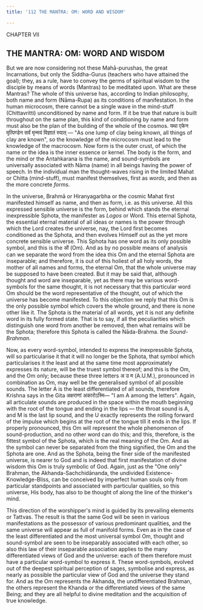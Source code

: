 ```yaml
---
title: '112 THE MANTRA: OM: WORD AND WISDOM'

---
```

  

CHAPTER VII

## THE MANTRA: OM: WORD AND WISDOM

But we are now considering not these Mahā-purushas, the great
Incarnations, but only the Siddha-Gurus (teachers who have attained the
goal); they, as a rule, have to convey the germs of spiritual wisdom to
the disciple by means of words (Mantras) to be meditated upon. What are
these Mantras? The whole of this universe has, according to Indian
philosophy, both name and form (Nāma-Rupa) as its conditions of
manifestation. In the human microcosm, there cannot be a single wave in
the mind-stuff (Chittavritti) unconditioned by name and form. If it be
true that nature is built throughout on the same plan, this kind of
conditioning by name and form must also be the plan of the building of
the whole of the cosmos. यथा एकेन मृत्पिण्डेन सर्वं मृन्मयं विज्ञातं
स्यात् — "As one lump of clay being known, all things of clay are
known", so the knowledge of the microcosm must lead to the knowledge of
the macrocosm. Now form is the outer crust, of which the name or the
idea is the inner essence or kernel. The body is the form, and the mind
or the Antahkarana is the name, and sound-symbols are universally
associated with Nāma (name) in all beings having the power of speech. In
the individual man the thought-waves rising in the limited Mahat or
Chitta (mind-stuff), must manifest themselves, first as *words*, and
then as the more concrete *forms*.

In the universe, Brahmā or Hiranyagarbha or the cosmic Mahat first
manifested himself as name, and then as form, i.e. as this universe. All
this expressed sensible universe is the form, behind which stands the
eternal inexpressible Sphota, the manifester as *Logos* or Word. This
eternal Sphota, the essential eternal material of all ideas or names is
the power through which the Lord creates the universe, nay, the Lord
first becomes conditioned as the Sphota, and then evolves Himself out as
the yet more concrete sensible universe. This Sphota has one word as its
only possible symbol, and this is the ओं (Om). And as by no possible
means of analysis can we separate the word from the idea this Om and the
eternal Sphota are inseparable; and therefore, it is out of this holiest
of all holy words, the mother of all names and forms, the eternal Om,
that the whole universe may be supposed to have been created. But it may
be said that, although thought and word are inseparable, yet as there
may be various word-symbols for the same thought, it is not necessary
that this particular word Om should be the word representative of the
thought, out of which the universe has become manifested. To this
objection we reply that this Om is the only possible symbol which covers
the whole ground, and there is none other like it. The Sphota is the
material of all words, yet it is not any definite word in its fully
formed state. That is to say, if all the peculiarities which distinguish
one word from another be removed, then what remains will be the Sphota;
therefore this Sphota is called the Nāda-Brahma. the *Sound-Brahman*.

Now, as every word-symbol, intended to express the inexpressible Sphota,
will so particularise it that it will no longer be the Sphota, that
symbol which particularises it the least and at the same time most
approximately expresses its nature, will be the truest symbol thereof;
and this is the Om, and the Om only; because these three letters अ उ म
(A.U.M.), pronounced in combination as Om, may well be the generalised
symbol of all possible sounds. The letter A is the least differentiated
of all sounds, therefore Krishna says in the Gita अक्षराणां अकारोऽस्मि—
"I am A among the letters". Again, all articulate sounds are produced in
the space within the mouth beginning with the root of the tongue and
ending in the lips — the throat sound is A, and M is the last lip sound,
and the U exactly represents the rolling forward of the impulse which
begins at the root of the tongue till it ends in the lips. If properly
pronounced, this Om will represent the whole phenomenon of
sound-production, and no other word can do this; and this, therefore, is
the fittest symbol of the Sphota, which is the real meaning of the Om.
And as the symbol can never be separated from the thing signified, the
Om and the Sphota are one. And as the Sphota, being the finer side of
the manifested universe, is nearer to God and is indeed that first
manifestation of divine wisdom this Om is truly symbolic of God. Again,
just as the "One only" Brahman, the Akhanda-Sachchidānanda, the
undivided Existence-Knowledge-Bliss, can be conceived by imperfect human
souls only from particular standpoints and associated with particular
qualities, so this universe, His body, has also to be thought of along
the line of the thinker's mind.

This direction of the worshipper's mind is guided by its prevailing
elements or Tattvas. The result is that the same God will be seen in
various manifestations as the possessor of various predominant
qualities, and the same universe will appear as full of manifold forms.
Even as in the case of the least differentiated and the most universal
symbol Om, thought and sound-symbol are seen to be inseparably
associated with each other, so also this law of their inseparable
association applies to the many differentiated views of God and the
universe: each of them therefore must have a particular word-symbol to
express it. These word-symbols, evolved out of the deepest spiritual
perception of sages, symbolise and express, as nearly as possible the
particular view of God and the universe they stand for. And as the Om
represents the Akhanda, the undifferentiated Brahman, the others
represent the Khanda or the differentiated views of the same Being; and
they are all helpful to divine meditation and the acquisition of true
knowledge.